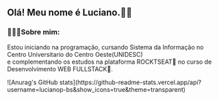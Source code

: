 ## Olá! Meu nome é Luciano.👍🏻</h2>
<h3 align="left">🧑🏼‍💻Sobre mim:</h3>
<p aling="center"> Estou iniciando na programação, cursando Sistema da Informação no Centro Universitario do Centro Oeste(UNIDESC)<br>
e complementando os estudos na plataforma ROCKTSEAT💜 no curso de Desenvolvimento WEB FULLSTACK🚀.<br>
</p>
![Anurag's GitHub stats](https://github-readme-stats.vercel.app/api?username=lucianop-bs&show_icons=true&theme=transparent)
